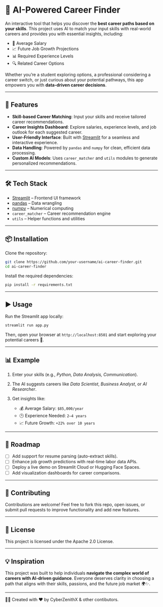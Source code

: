 # 🎯 AI-Powered Career Finder

An interactive tool that helps you discover the **best career paths based on your skills**.
This project uses AI to match your input skills with real-world careers and provides you with essential insights, including:

* 💼 Average Salary
* 📈 Future Job Growth Projections
* 📊 Required Experience Levels
* 🔍 Related Career Options

Whether you’re a student exploring options, a professional considering a career switch, or just curious about your potential pathways, this app empowers you with **data-driven career decisions**.

---

## 🚀 Features

* **Skill-based Career Matching**: Input your skills and receive tailored career recommendations.
* **Career Insights Dashboard**: Explore salaries, experience levels, and job outlook for each suggested career.
* **User-Friendly Interface**: Built with [Streamlit](https://streamlit.io/) for a seamless and interactive experience.
* **Data Handling**: Powered by `pandas` and `numpy` for clean, efficient data processing.
* **Custom AI Models**: Uses `career_matcher` and `utils` modules to generate personalized recommendations.

---

## 🛠️ Tech Stack

* [Streamlit](https://streamlit.io/) – Frontend UI framework
* [pandas](https://pandas.pydata.org/) – Data wrangling
* [numpy](https://numpy.org/) – Numerical computing
* `career_matcher` – Career recommendation engine
* `utils` – Helper functions and utilities

---

## 📦 Installation

Clone the repository:

```bash
git clone https://github.com/your-username/ai-career-finder.git
cd ai-career-finder
```

Install the required dependencies:

```bash
pip install -r requirements.txt
```

---

## ▶️ Usage

Run the Streamlit app locally:

```bash
streamlit run app.py
```

Then, open your browser at `http://localhost:8501` and start exploring your potential careers 🚀.

---

## 📊 Example

1. Enter your skills (e.g., *Python, Data Analysis, Communication*).
2. The AI suggests careers like *Data Scientist*, *Business Analyst*, or *AI Researcher*.
3. Get insights like:

   * 💰 Average Salary: `$85,000/year`
   * 🕒 Experience Needed: `2–4 years`
   * 📈 Future Growth: `+22% over 10 years`

---

## 🌟 Roadmap

* [ ] Add support for resume parsing (auto-extract skills).
* [ ] Enhance job growth predictions with real-time labor data APIs.
* [ ] Deploy a live demo on Streamlit Cloud or Hugging Face Spaces.
* [ ] Add visualization dashboards for career comparisons.

---

## 🤝 Contributing

Contributions are welcome!
Feel free to fork this repo, open issues, or submit pull requests to improve functionality and add new features.

---

## 📜 License

This project is licensed under the Apache 2.0 License.

---

## 💡 Inspiration

This project was built to help individuals **navigate the complex world of careers with AI-driven guidance**.
Everyone deserves clarity in choosing a path that aligns with their skills, passions, and the future job market 🌍✨.

---

👨‍💻 Created with ❤️ by CyberZenithX & other contibutors.
